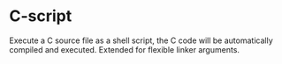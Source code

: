 # C-script
Execute a C source file as a shell script, the C code will be automatically compiled and executed. Extended for flexible linker arguments.
